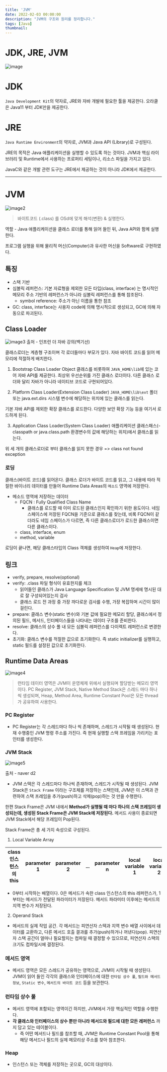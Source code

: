 ```yaml
---
title: 'JVM'
date: 2022-02-03 00:00:00
description: "JVM의 구조와 원리를 정리합니다."
tags: [Java]
thumbnail: 
---   
```


# JDK, JRE, JVM

![image](https://user-images.githubusercontent.com/43533905/152177242-dac8c003-297b-466f-a8aa-308196d3e584.png)

# JDK
`Java Development Kit`의 약자로, JRE와 자바 개발에 필요한 툴을 제공한다. 오라클은 Java11 부터 JDK만을 제공한다.

# JRE
`Java Runtime Environment`의 약자로, JVM과 Java API (Library)로 구성된다.

JRE의 목적은 Java 애플리케이션을 실행할 수 있도록 하는 것이다. JVM과 핵심 라이브러리 및 Runtime에서 사용하는 프로퍼티 세팅이나, 리소스 파일을 가지고 있다. 

JavaC와 같은 개발 관련 도구는 JRE에서 제공하는 것이 아니라 JDK에서 제공한다.

---

# JVM

![image2](https://user-images.githubusercontent.com/43533905/152182814-a7da2fef-8a40-4d2b-8e3e-043c4a3d326c.png)

> 바이트코드 (.class) 를 OSd에 맞게 해석(변환) & 실행한다. 

역할 - Java 애플리케이션을 클래스 로더를 통해 읽어 들인 뒤, Java API와 함께 실행한다.

프로그램 실행을 위해 물리적 머신(Computer)과 유사한 머신을 Software로 구현하였다.

## 특징
- 스택 기반
- 심볼릭 레퍼런스: 기본 자료형을 제외한 모든 타입(class, interface) 는 명시적인 메모리 주소 기반의 레퍼런스가 아니라 심볼릭 레퍼런스를 통해 참조된다. 
  - symbol reference: 주소가 아닌 이름을 통한 참조
- GC: class, interface는 사용자 code에 의해 명시적으로 생성되고, GC에 의해 자동으로 파괴된다.

## Class Loader
![image3](https://user-images.githubusercontent.com/43533905/152190357-56bf92af-4b41-4d8d-a84a-e4146e25fc04.png)
출처 - 인프런 더 자바 강의(백기선)

클래스로더는 계층형 구조이며 각 로더들마다 부모가 있다. 자바 바이트 코드를 읽어 메모리에 적절하게 배치한다.

1. Bootstrap Class Loader
Object 클래스를 비롯하여 `JAVA_HOME\lib`에 있는 코어 자바 API를 제공한다. 최상위 우선순위를 가진 클래스 로더이다. 다른 클래스 로더와 달리 자바가 아니라 네이티브 코드로 구현되어있다.

2. Platform Class Loader(Extension Class Loader)
`JAVA_HOME\lib\ext` 폴더 또는 java.ext.dirs 시스템 변수에 해당하는 위치에 있는 클래스를 읽는다.

기본 자바 API를 제외한 확장 클래스를 로드한다. 다양한 보안 확장 기능 등을 여기서 로드하게 된다.

3. Application Class Loader(System Class Loader)
애플리케이션 클래스패스(-classpath or java.class.path 환경변수의 값에 해당하는 위치)에서 클래스를 읽는다.

위 세 개의 클래스로더로 부터 클래스를 읽지 못한 경우 => class not found exception

### 로딩
클래스(바이트 코드)를 읽어온다. 클래스 로더가 바이트 코드를 읽고, 그 내용에 따라 적절한 바이너리 데이터를 만들어 Runtime Data Areas의 `메소드` 영역에 저장한다.

- 메소드 영역에 저장하는 데이터
  - FQCN : Fully Qualified Class Name
    - 클래스를 로드할 때 이미 로드된 클래스인지 확인하기 위한 용도이다. 네임스페이스에 저장된 FQCN을 기준으로 클래스를 찾는데, 비록 FQCN이 같더라도 네임 스페이스가 다르면, 즉 다른 클래스로더가 로드한 클래스이면 다른 클래스이다.  
  - class, interface, enum
  - method, variable

로딩이 끝나면, 해당 클래스타입의 Class 객체를 생성하여 `Heap`에 저장한다.

## 링크
- verify, prepare, resolve(optional)
- verify: .class 파일 형식이 유효한지를 체크
  - 읽어들인 클래스가 Java Language Specification 및 JVM 명세에 명시된 대로 잘 구성되어있는지 검사
  - 클래스 로드 전 과정 중 가장 까다로운 검사를 수행, 가장 복잡하며 시간이 많이 걸린다.
- prepare: 클래스 변수(static 변수)와 기본 값에 필요한 메모리 할당, 클래스에서 정의된 필드, 메서드, 인터페이스들을 나타내는 데이터 구조를 준비한다.
- resolve: 클래스의 상수 풀 내 모든 심볼릭 레퍼런스를 다이렉트 레퍼런스로 변경한다.
- 초기화: 클래스 변수를 적절한 값으로 초기화한다. 즉 static initializer를 실행하고, static 필드를 설정된 값으로 초기화한다.

## Runtime Data Areas
![image4](https://user-images.githubusercontent.com/43533905/152196164-86b7cbdf-f18f-4893-8af6-26c3425bf705.png)
> 런타임 데이터 영역은 JVM이 운영체제 위에서 실행되며 할당받는 메모리 영역이다.
> PC Register, JVM Stack, Native Method Stack은 스레드 마다 하나 씩 생성되며, Heap, Method Area, Runtime Constant Pool은 모든 thread가 공유하여 사용한다.

### PC Register
- PC Register는 각 스레드마다 하나 씩 존재하며, 스레드가 시작될 때 생성된다. 현재 수행중인 JVM 명령 주소를 가진다. 즉 현재 실행할 스택 프레임을 가리키는 포인터를 생성한다.

### JVM Stack
![image5](https://d2.naver.com/content/images/2015/06/helloworld-1230-5.png)

출처 - naver d2 

- JVM 스택은 각 스레드마다 하나씩 존재하며, 스레드가 시작될 때 생성된다. JVM Stack은 `Stack Frame` 이라는 구조체를 저장하는 스택인데, JVM은 이 스택과 관련하여 스택 프레임을 추가(push)하고 삭제(pop)하는 것 만을 수행한다. 

한편 Stack Frame은 JVM 내에서 **Method가 실행될 때 마다 하나의 스택 프레임이 생성되는데, 생성된 Stack Frame은 JVM Stack에 저장된다.** 메서드 사용이 종료되면 JVM Stack에서 해당 프레임이 Pop된다.

Stack Frame은 총 세 가지 속성으로 구성된다. 
1. Local Variable Array

|class 인스턴스의 this|parameter 1|parameter 2|...|parameter n|local variable 1|local variable 2|...|local variable n|
|--|--|--|--|--|--|--|--|--|
- 0부터 시작하는 배열이다. 0은 메서드가 속한 class 인스턴스의 this 레퍼런스가, 1부터는 메서드가 전달된 파라미터가 저장된다. 메서드 파라미터 이후에는 메서드의 지역 변수가 저장된다.

2. Operand Stack
- 메서드의 실제 작업 공간. 각 메서드는 피연산자 스택과 지역 변수 배열 사이에서 데이터를 교환하고, 다른 메서드 호출 결과를 추가(push)하거나 꺼낸다(pop). 피연산자 스택 공간이 얼마나 필요할지는 컴파일 때 결정할 수 있으므로, 피연산자 스택의 크기도 컴파일시에 결정된다.

### 메서드 영역
- 메서드 영역은 모든 스레드가 공유하는 영역으로, JVM이 시작될 때 생성된다. JVM이 읽어 들인 각각의 클래스와 인터페이스에 대한 `런타임 상수 풀`, `필드와 메서드 정보`, `Static 변수`, `메서드의 바이트 코드` 등을 보관한다. 

### 런타임 상수 풀
- 메서드 영역에 포함되는 영역이긴 하지만, JVM에서 가장 핵심적인 역할을 수행한다. 
- **각 클래스와 인터페이스의 상수 뿐만 아니라 메서드와 필드에 대한 모든 레퍼런스** 까지 담고 있는 테이블이다.
  - 즉 어떤 메서드나 필드를 참조할 때, JVM은 Runtime Constant Pool을 통해 해당 메서드나 필드의 실제 메모리상 주소를 찾아 참조한다.

### Heap
- 인스턴스 또는 객체를 저장하는 곳으로, GC의 대상이다.